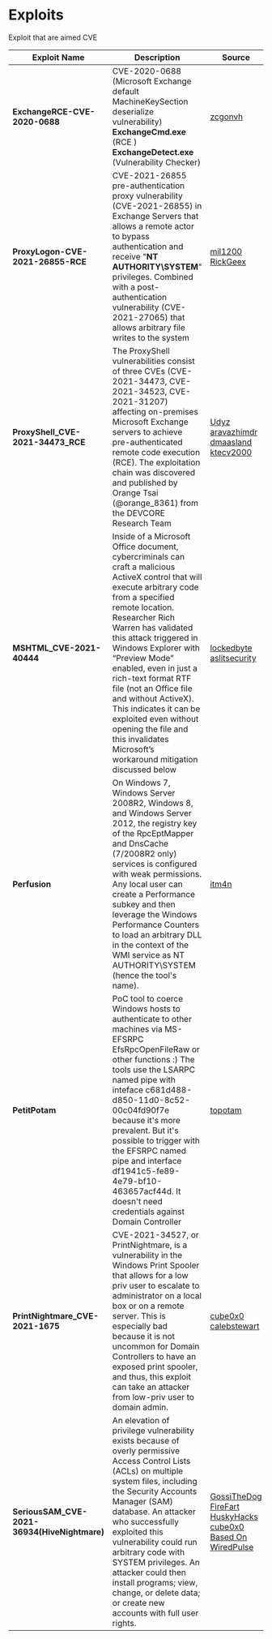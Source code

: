 # Exploits
Exploit that are aimed CVE

| Exploit Name| Description | Source |
| --------------- | --------------- | --------------- |
| **ExchangeRCE-CVE-2020-0688** | CVE-2020-0688 (Microsoft Exchange default MachineKeySection deserialize vulnerability) **ExchangeCmd.exe** (RCE ) **ExchangeDetect.exe** (Vulnerability Checker)| [zcgonvh](https://github.com/zcgonvh/CVE-2020-0688)
| **ProxyLogon-CVE-2021-26855-RCE** | CVE-2021-26855 pre-authentication proxy vulnerability (CVE-2021-26855) in Exchange Servers that allows a remote actor to bypass authentication and receive "**NT AUTHORITY\SYSTEM**" privileges. Combined with a post-authentication vulnerability (CVE-2021-27065) that allows arbitrary file writes to the system |[mil1200](https://github.com/mil1200/ProxyLogon-CVE-2021-26855)<br>[RickGeex](https://github.com/RickGeex/ProxyLogon)
| **ProxyShell_CVE-2021-34473_RCE** | The ProxyShell vulnerabilities consist of three CVEs (CVE-2021-34473, CVE-2021-34523, CVE-2021-31207)  affecting on-premises Microsoft Exchange servers to achieve pre-authenticated remote code execution (RCE). The exploitation chain was discovered and published by Orange Tsai (@orange_8361) from the DEVCORE Research Team | [Udyz](https://github.com/Udyz/proxyshell-auto)<br>[aravazhimdr](https://github.com/aravazhimdr/ProxyShell-POC-Mod)<br>[dmaasland](https://github.com/dmaasland/proxyshell-poc)<br>[ktecv2000](https://github.com/ktecv2000/ProxyShell)
| **MSHTML_CVE-2021-40444** |Inside of a Microsoft Office document, cybercriminals can craft a malicious ActiveX control that will execute arbitrary code from a specified remote location. Researcher Rich Warren has validated this attack triggered in Windows Explorer with “Preview Mode” enabled, even in just a rich-text format RTF file (not an Office file and without ActiveX). This indicates it can be exploited even without opening the file and this invalidates Microsoft’s workaround mitigation discussed below | [lockedbyte](https://github.com/lockedbyte/CVE-2021-40444)<br>[aslitsecurity](https://github.com/aslitsecurity/CVE-2021-40444_builders)
| **Perfusion** | On Windows 7, Windows Server 2008R2, Windows 8, and Windows Server 2012, the registry key of the RpcEptMapper and DnsCache (7/2008R2 only) services is configured with weak permissions. Any local user can create a Performance subkey and then leverage the Windows Performance Counters to load an arbitrary DLL in the context of the WMI service as NT AUTHORITY\SYSTEM (hence the tool's name). | [itm4n](https://github.com/itm4n/Perfusion)
| **PetitPotam** |PoC tool to coerce Windows hosts to authenticate to other machines via MS-EFSRPC EfsRpcOpenFileRaw or other functions :) The tools use the LSARPC named pipe with inteface c681d488-d850-11d0-8c52-00c04fd90f7e because it's more prevalent. But it's possible to trigger with the EFSRPC named pipe and interface df1941c5-fe89-4e79-bf10-463657acf44d. It doesn't need credentials against Domain Controller | [topotam](https://github.com/topotam/PetitPotam)
|**PrintNightmare_CVE-2021-1675**| CVE-2021-34527, or PrintNightmare, is a vulnerability in the Windows Print Spooler that allows for a low priv user to escalate to administrator on a local box or on a remote server. This is especially bad because it is not uncommon for Domain Controllers to have an exposed print spooler, and thus, this exploit can take an attacker from low-priv user to domain admin. | [cube0x0](https://github.com/cube0x0/CVE-2021-1675)<br>[calebstewart](https://github.com/calebstewart/CVE-2021-1675)
|**SeriousSAM_CVE-2021-36934(HiveNightmare)**|An elevation of privilege vulnerability exists because of overly permissive Access Control Lists (ACLs) on multiple system files, including the Security Accounts Manager (SAM) database. An attacker who successfully exploited this vulnerability could run arbitrary code with SYSTEM privileges. An attacker could then install programs; view, change, or delete data; or create new accounts with full user rights.|[GossiTheDog](https://github.com/GossiTheDog/HiveNightmare)<br>[FireFart](https://github.com/FireFart/hivenightmare)<br>[HuskyHacks](https://github.com/HuskyHacks/ShadowSteal)<br>[cube0x0](https://github.com/cube0x0/CVE-2021-36934)<br>[Based On WiredPulse](https://github.com/WiredPulse/Invoke-HiveNightmare)

